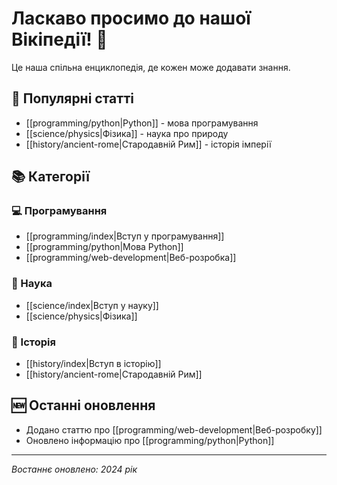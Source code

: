 # Ласкаво просимо до нашої Вікіпедії! 🌟

Це наша спільна енциклопедія, де кожен може додавати знання.

## 🎯 Популярні статті

- [[programming/python|Python]] - мова програмування
- [[science/physics|Фізика]] - наука про природу
- [[history/ancient-rome|Стародавній Рим]] - історія імперії

## 📚 Категорії

### 💻 Програмування
- [[programming/index|Вступ у програмування]]
- [[programming/python|Мова Python]]
- [[programming/web-development|Веб-розробка]]

### 🔬 Наука
- [[science/index|Вступ у науку]]
- [[science/physics|Фізика]]

### 📜 Історія
- [[history/index|Вступ в історію]]
- [[history/ancient-rome|Стародавній Рим]]

## 🆕 Останні оновлення

- Додано статтю про [[programming/web-development|Веб-розробку]]
- Оновлено інформацію про [[programming/python|Python]]

---

*Востаннє оновлено: 2024 рік*
